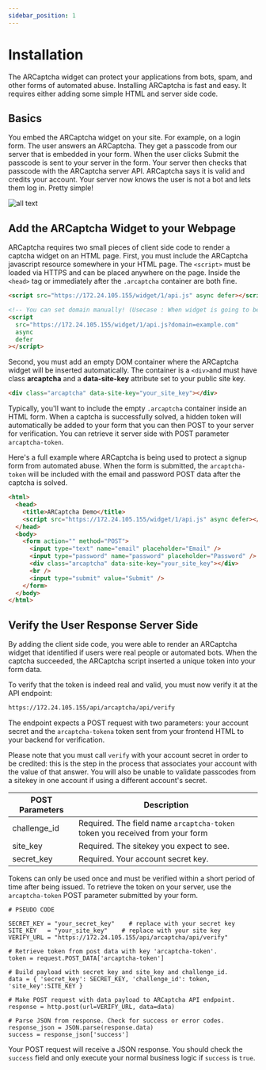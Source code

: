 ```yaml
---
sidebar_position: 1
---
```


# Installation

The ARCaptcha widget can protect your applications from bots, spam, and other forms of automated abuse. Installing ARCaptcha is fast and easy. It requires either adding some simple HTML and server side code.

## Basics

You embed the ARCaptcha widget on your site. For example, on a login form. The user answers an ARCaptcha. They get a passcode from our server that is embedded in your form. When the user clicks Submit the passcode is sent to your server in the form. Your server then checks that passcode with the ARCaptcha server API. ARCaptcha says it is valid and credits your account. Your server now knows the user is not a bot and lets them log in. Pretty simple!

![all text](/img/flow.png)

## Add the ARCaptcha Widget to your Webpage

ARCaptcha requires two small pieces of client side code to render a captcha widget on an HTML page. First, you must include the ARCaptcha javascript resource somewhere in your HTML page. The `<script>` must be loaded via HTTPS and can be placed anywhere on the page. Inside the `<head>` tag or immediately after the `.arcaptcha` container are both fine.

```html
<script src="https://172.24.105.155/widget/1/api.js" async defer></script>

<!-- You can set domain manually! (Usecase : When widget is going to be load on Mobile Webviews) -->
<script
  src="https://172.24.105.155/widget/1/api.js?domain=example.com"
  async
  defer
></script>
```

Second, you must add an empty DOM container where the ARCaptcha widget will be inserted automatically. The container is a `<div>`and must have class **arcaptcha** and a **data-site-key** attribute set to your public site key.

```html
<div class="arcaptcha" data-site-key="your_site_key"></div>
```

Typically, you'll want to include the empty `.arcaptcha` container inside an HTML form. When a captcha is successfully solved, a hidden token will automatically be added to your form that you can then POST to your server for verification. You can retrieve it server side with POST parameter `arcaptcha-token`.

Here's a full example where ARCaptcha is being used to protect a signup form from automated abuse. When the form is submitted, the `arcaptcha-token` will be included with the email and password POST data after the captcha is solved.

```html
<html>
  <head>
    <title>ARCaptcha Demo</title>
    <script src="https://172.24.105.155/widget/1/api.js" async defer></script>
  </head>
  <body>
    <form action="" method="POST">
      <input type="text" name="email" placeholder="Email" />
      <input type="password" name="password" placeholder="Password" />
      <div class="arcaptcha" data-site-key="your_site_key"></div>
      <br />
      <input type="submit" value="Submit" />
    </form>
  </body>
</html>
```

## Verify the User Response Server Side

By adding the client side code, you were able to render an ARCaptcha widget that identified if users were real people or automated bots. When the captcha succeeded, the ARCaptcha script inserted a unique token into your form data.

To verify that the token is indeed real and valid, you must now verify it at the API endpoint:

```html
https://172.24.105.155/api/arcaptcha/api/verify
```

The endpoint expects a POST request with two parameters: your account secret and the `arcaptcha-tokena` token sent from your frontend HTML to your backend for verification.

Please note that you must call `verify` with your account secret in order to be credited: this is the step in the process that associates your account with the value of that answer. You will also be unable to validate passcodes from a sitekey in one account if using a different account's secret.

| POST Parameters | Description                                                                  |
| --------------- | ---------------------------------------------------------------------------- |
| challenge_id    | Required. The field name `arcaptcha-token` token you received from your form |
| site_key        | Required. The sitekey you expect to see.                                     |
| secret_key      | Required. Your account secret key.                                           |

Tokens can only be used once and must be verified within a short period of time after being issued. To retrieve the token on your server, use the `arcaptcha-token` POST parameter submitted by your form.

```
# PSEUDO CODE

SECRET_KEY = "your_secret_key"    # replace with your secret key
SITE_KEY   = "your_site_key"    # replace with your site key
VERIFY_URL = "https://172.24.105.155/api/arcaptcha/api/verify"

# Retrieve token from post data with key 'arcaptcha-token'.
token = request.POST_DATA['arcaptcha-token']

# Build payload with secret key and site_key and challenge_id.
data = { 'secret_key': SECRET_KEY, 'challenge_id': token, 'site_key':SITE_KEY }

# Make POST request with data payload to ARCaptcha API endpoint.
response = http.post(url=VERIFY_URL, data=data)

# Parse JSON from response. Check for success or error codes.
response_json = JSON.parse(response.data)
success = response_json['success']
```

Your POST request will receive a JSON response. You should check the `success` field and only execute your normal business logic if `success` is `true`.
